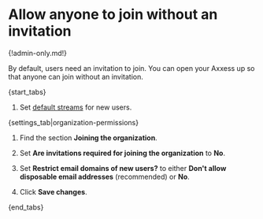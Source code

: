 # Allow anyone to join without an invitation

{!admin-only.md!}

By default, users need an invitation to join. You can open your Axxess
up so that anyone can join without an invitation.

{start_tabs}

1. Set [default streams](/help/set-default-streams-for-new-users) for new users.

{settings_tab|organization-permissions}

1. Find the section **Joining the organization**.

1. Set **Are invitations required for joining the organization** to **No**.

1. Set **Restrict email domains of new users?** to either
   **Don't allow disposable email addresses** (recommended) or **No**.

1. Click **Save changes**.

{end_tabs}
